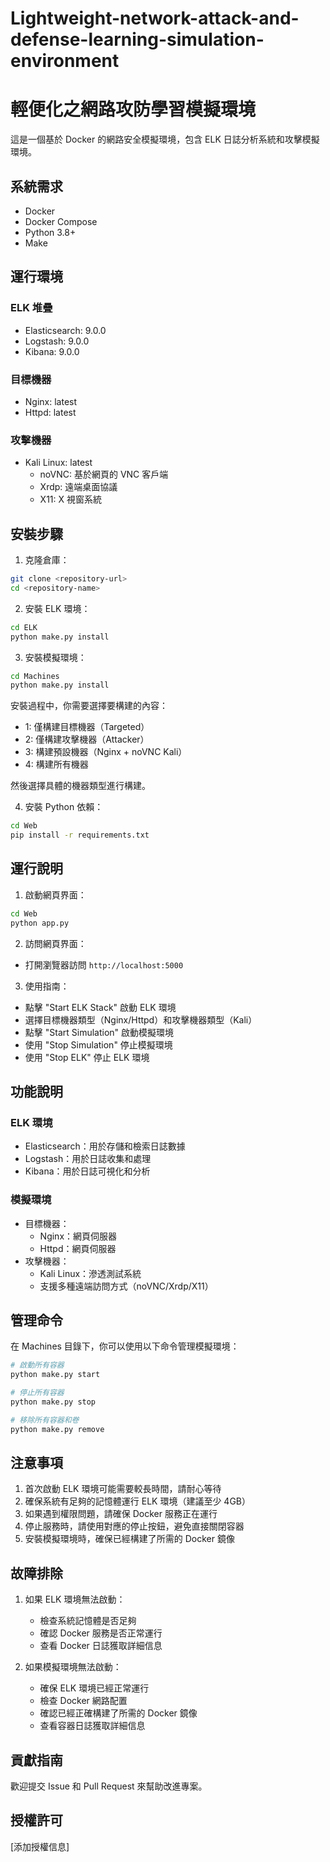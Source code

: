 # Lightweight-network-attack-and-defense-learning-simulation-environment
# 輕便化之網路攻防學習模擬環境

這是一個基於 Docker 的網路安全模擬環境，包含 ELK 日誌分析系統和攻擊模擬環境。

## 系統需求

- Docker
- Docker Compose
- Python 3.8+
- Make

## 運行環境

### ELK 堆疊
- Elasticsearch: 9.0.0
- Logstash: 9.0.0
- Kibana: 9.0.0

### 目標機器
- Nginx: latest
- Httpd: latest

### 攻擊機器
- Kali Linux: latest
  - noVNC: 基於網頁的 VNC 客戶端
  - Xrdp: 遠端桌面協議
  - X11: X 視窗系統

## 安裝步驟

1. 克隆倉庫：
```bash
git clone <repository-url>
cd <repository-name>
```

2. 安裝 ELK 環境：
```bash
cd ELK
python make.py install
```

3. 安裝模擬環境：
```bash
cd Machines
python make.py install
```
安裝過程中，你需要選擇要構建的內容：
- 1: 僅構建目標機器（Targeted）
- 2: 僅構建攻擊機器（Attacker）
- 3: 構建預設機器（Nginx + noVNC Kali）
- 4: 構建所有機器

然後選擇具體的機器類型進行構建。

4. 安裝 Python 依賴：
```bash
cd Web
pip install -r requirements.txt
```

## 運行說明

1. 啟動網頁界面：
```bash
cd Web
python app.py
```

2. 訪問網頁界面：
- 打開瀏覽器訪問 `http://localhost:5000`

3. 使用指南：
- 點擊 "Start ELK Stack" 啟動 ELK 環境
- 選擇目標機器類型（Nginx/Httpd）和攻擊機器類型（Kali）
- 點擊 "Start Simulation" 啟動模擬環境
- 使用 "Stop Simulation" 停止模擬環境
- 使用 "Stop ELK" 停止 ELK 環境

## 功能說明

### ELK 環境
- Elasticsearch：用於存儲和檢索日誌數據
- Logstash：用於日誌收集和處理
- Kibana：用於日誌可視化和分析

### 模擬環境
- 目標機器：
  - Nginx：網頁伺服器
  - Httpd：網頁伺服器
- 攻擊機器：
  - Kali Linux：滲透測試系統
  - 支援多種遠端訪問方式（noVNC/Xrdp/X11）

## 管理命令

在 Machines 目錄下，你可以使用以下命令管理模擬環境：

```bash
# 啟動所有容器
python make.py start

# 停止所有容器
python make.py stop

# 移除所有容器和卷
python make.py remove
```

## 注意事項

1. 首次啟動 ELK 環境可能需要較長時間，請耐心等待
2. 確保系統有足夠的記憶體運行 ELK 環境（建議至少 4GB）
3. 如果遇到權限問題，請確保 Docker 服務正在運行
4. 停止服務時，請使用對應的停止按鈕，避免直接關閉容器
5. 安裝模擬環境時，確保已經構建了所需的 Docker 鏡像

## 故障排除

1. 如果 ELK 環境無法啟動：
   - 檢查系統記憶體是否足夠
   - 確認 Docker 服務是否正常運行
   - 查看 Docker 日誌獲取詳細信息

2. 如果模擬環境無法啟動：
   - 確保 ELK 環境已經正常運行
   - 檢查 Docker 網路配置
   - 確認已經正確構建了所需的 Docker 鏡像
   - 查看容器日誌獲取詳細信息

## 貢獻指南

歡迎提交 Issue 和 Pull Request 來幫助改進專案。

## 授權許可

[添加授權信息]